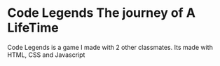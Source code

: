 # Code Legends The journey of A LifeTime
Code Legends is a game I made with 2 other classmates. Its made with HTML, CSS and Javascript
